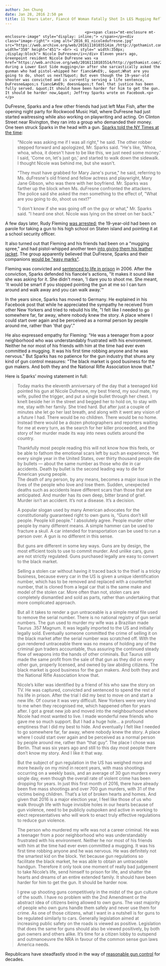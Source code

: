 ```yaml
---
author: Jen Chung
date: Jan 28, 2016 2:50 pm
title: 11 Years Later, Fiancé Of Woman Fatally Shot In LES Mugging Reflects On Gun Culture
---
```


	
										<p><span class="mt-enclosure mt-enclosure-image" style="display: inline;"> </span></p><div class="image-right"> <img alt="2016_01_nicoledufresne.jpg" src="https://web.archive.org/web/20161110103514im_/http://gothamist.com/attachments/jen/2016_01_nicoledufresne.jpg" width="350" height="451"> <br> <i style=" width:350px; ;display:block"> Nicole DuFresne</i></div> Eleven years ago, Greenpoint resident Nicole DuFresne was <a href="https://web.archive.org/web/20161110103514/http://gothamist.com/2005/01/28/murder_on_the_lower_east_side.php">killed during a Lower East Side mugging</a> after she sarcastically asked the gunman who had pistol-whipped her fianc&#xE9;, &quot;What are you going to do, shoot us next?&quot; But even though the 19-year-old shooter was convicted and is currently serving a life sentence, DuFresne&apos;s fianc&#xE9; doesn&apos;t feel that justice has been fully served. &quot;It should have been harder for him to get the gun. It should be harder now,&quot; Jeffrey Sparks wrote on Facebook.<p></p>

<p>DuFresne, Sparks and a few other friends had just left Max Fish, after the opening night party for Rockwood Music Hall, where DuFresne had just started waitressing while also working on playwriting and acting. On Clinton Street near Rivington, they ran into a group who demanded their money. One teen struck Sparks in the head with a gun. <a href="https://web.archive.org/web/20161110103514/http://www.nytimes.com/2005/01/28/nyregion/actress-killed-in-lower-east-side-robbery.html">Sparks told the NY Times at the time</a>:</p><blockquote>&quot;Nicole was asking me if I was all right,&quot; he said. The other robber stepped forward and apologized, Mr. Sparks said. &quot;He&apos;s like, &apos;Whoa, whoa, whoa, it doesn&apos;t have to be like this, we just need some money.&apos; I said, &apos;Come on, let&apos;s just go,&apos; and started to walk down the sidewalk. I thought Nicole was behind me, but she wasn&apos;t.<p></p>

<p>&quot;They must have grabbed for Mary Jane&apos;s purse,&quot; he said, referring to Ms. duFresne&apos;s old friend and fellow actress and playwright, Mary Jane Gibson, who was there with her boyfriend. Mr. Sparks was farther up the block when Ms. duFresne confronted the attackers. The police said she asked the men something to the effect of, &quot;What are you going to do, shoot us next?&quot;</p>

<p>&quot;I don&apos;t know if she was going off on the guy or what,&quot; Mr. Sparks said. &quot;I heard one shot. Nicole was lying on the street on her back.&quot;</p></blockquote>A few days later, Rudy Fleming <a href="https://web.archive.org/web/20161110103514/http://www.nytimes.com/2005/02/01/nyregion/parolee-19-is-held-in-death-of-actress-during-robbery.html">was arrested</a>; the 19-year-old had been on parole for taking a gun to his high school on Staten island and pointing it at a school security officer. <p></p>

<p>It also turned out that Fleming and his friends had been on a &quot;mugging spree,&quot; and had pistol-whipped another teen <a href="https://web.archive.org/web/20161110103514/http://gothamist.com/2006/10/04/mugging_victim.php">into giving them his leather jacket</a>. The group apparently believed that DuFresne, Sparks and their companions <a href="https://web.archive.org/web/20161110103514/http://www.nydailynews.com/archives/news/gal-pal-14-held-nicole-slay-accused-killer-girlfriend-grisly-details-cops-article-1.617022">would be &quot;easy marks&quot;</a>.</p>

<p>Fleming was convicted and <a href="https://web.archive.org/web/20161110103514/http://gothamist.com/2006/12/12/nicole_dufresne.php">sentenced to life in prison</a> in 2006. After the conviction, Sparks defended his fianc&#xE9;e&apos;s actions, &quot;It makes it sound like she was asking for it. She didn&apos;t mean, &apos;I dare you to shoot me. She meant, &apos;It would be smart if you stopped pointing the gun at me so I can turn around and walk away and you can walk away.&apos;&quot; </p>

<p>In the years since, Sparks has moved to Germany. He explained in his Facebook post that while he appreciated the sympathy he received from other New Yorkers and tried to rebuild his life, &quot;I felt like I needed to go somewhere far, far away, where nobody knew the story. A place where I could start over again and be perceived as a normal person by people around me, rather than &apos;that guy&apos;.&quot; </p>

<p>He also expressed empathy for Fleming: &quot;He was a teenager from a poor neighborhood who was understandably frustrated with his environment. Neither he nor most of his friends with him at the time had ever even committed a mugging. It was his first time robbing anyone and he was nervous.&quot; But Sparks has no patience for the gun industry that shuns any kind of gun control measures: &quot;The black market is good business for the gun makers. And both they and the National Rifle Association know that.&quot;</p>

<p>Here is Sparks&apos; moving statement in full:</p><blockquote>Today marks the eleventh anniversary of the day that a teenaged kid pointed his gun at Nicole Dufresne, my best friend, my soul mate, my wife, pulled the trigger, and put a single bullet through her chest. I knelt beside her in the street and begged her to hold on, to stay with me, stay with her family. She tried hard. But after just a couple of minutes she let go her last breath, and along with it went any vision of a future I had. There would be no children. There would be no home. Instead there would be a dozen photographers and reporters waiting for me at every turn, as the search for her killer proceeded, and the story of her murder made its way into news outlets around the country.<p></p>

<p>Thankfully most people reading this will not know how this feels, or be able to fathom the emotional scars left by such an experience. Yet every single year in the United States, over thirty thousand people die by bullets &#x2014; about the same number as those who die in car accidents. Death by bullet is the second leading way to die for American young people.<br>
The death of any person, by any means, becomes a major issue in the lives of the people who love and lose them. Sudden, unexpected deaths such as accidents leave different scars than those that are anticipated. And murder has its own deep, bitter brand of grief. Murder isn&#x2019;t an accident. It&#x2019;s not a disease. It&#x2019;s a decision.</p>

<p>A popular slogan used by many American advocates for the constitutionally guaranteed right to own guns is, &#x201C;Guns don&#x2019;t kill people. People kill people.&#x201D; I absolutely agree. People murder other people by many different means. A simple hammer can be used to fracture a skull. A car intended for transportation can be used to run a person over. A gun is no different in this sense.</p>

<p>But guns are different in some key ways. Guns are by design, the most efficient tools to use to commit murder. And unlike cars, guns are not strictly regulated. Guns purchased legally are easy to convert to the black market.</p>

<p>Selling a stolen car without having it traced back to the thief is a tricky business, because every car in the US is given a unique identification number, which has to be removed and replaced with a counterfeit number, that is cloned from a legal car that is the same make and model of the stolen car. More often than not, stolen cars are completely dismantled and sold as parts, rather than undertaking that more complicated approach.</p>

<p>But all it takes to render a gun untraceable is a simple metal file used to remove the serial number. There is no national registry of gun serial numbers. The gun used to murder my wife was a Brazilian made Taurus .357 Magnum. It was legally imported to the US and initially legally sold. Eventually someone committed the crime of selling it on the black market after the serial number was scratched off. With the gun rendered untraceable there was no means of holding any of the criminal gun traders accountable, thus assuring the continued steady flow of weapons into the hands of other criminals. But Taurus still made the same profit from the sale of that gun as they did on every other gun, properly licensed, and owned by law abiding citizens. The black market is good business for the gun makers. And both they and the National Rifle Association know that.</p>

<p>Nicole&#x2019;s killer was identified by a friend of his who saw the story on TV. He was captured, convicted and sentenced to spend the rest of his life in prison. After the trial I did my best to move on and start a new life. Of course it was very difficult. New Yorkers were very kind to me when they recognised me, which happened often for years after. I got a great new job and moved into the neighbourhood where Nicole had most wanted to live. I made wonderful new friends who gave me so much support. But I had a huge hole&#x2026; a profound emptiness that I did my best to hide. And eventually I felt like I needed to go somewhere far, far away, where nobody knew the story. A place where I could start over again and be perceived as a normal person by people around me, rather than &#x201C;that guy&#x201D;. The place I chose was Berlin. That was six years ago and still to this day most people there don&#x2019;t know my story. And I like it that way.</p>

<p>But the subject of gun regulation in the US has weighed more and more heavily on my mind in recent years, with mass shootings occurring on a weekly basis, and an average of 30 gun murders every single day, even though the overall rate of violent crime has been dropping for years. In just this first month of 2016, there have already been five mass shootings and over 700 gun murders, with 31 of the victims being children. That&#x2019;s a lot of broken hearts and homes. And given that 2016 is a major election year, I feel like those of us who walk through life with huge invisible holes in our hearts because of gun violence, need to be publicly outspoken and active in working to elect representatives who will work to enact truly effective regulations to reduce gun violence.</p>

<p>The person who murdered my wife was not a career criminal. He was a teenager from a poor neighborhood who was understandably frustrated with his environment. Neither he nor most of his friends with him at the time had ever even committed a mugging. It was his first time robbing anyone and he was nervous. He was definitely not the smartest kid on the block. Yet because gun regulations so facilitate the black market, he was able to obtain an untraceable handgun. Therefore it only took one moment of really bad judgement to take Nicole&#x2019;s life, send himself to prison for life, and shatter the hearts and dreams of an entire extended family. It should have been harder for him to get the gun. It should be harder now.</p>

<p>I grew up shooting guns competitively in the midst of the gun culture of the south. I have no problem with the 2nd Amendment or the abstract idea of citizens being allowed to own guns. The vast majority of people who own guns handle them safely and never use them for crime. As one of those citizens, what I want in a nutshell is for guns to be regulated similarly to cars. Generally legislation aimed at increasing public safety on the roads is viewed as positive. Legislation that does the same for guns should also be viewed positively, by both gun owners and others alike. It&#x2019;s time for a citizen lobby to outspend and outmanoeuvre the NRA in favour of the common sense gun laws America needs.</p></blockquote>Republicans have steadfastly stood in the way of <a href="https://web.archive.org/web/20161110103514/http://gothamist.com/2015/10/26/amy_chuck_schumer_gun_control.php">reasonable gun control</a> for decades.<p></p>					
										
									
				